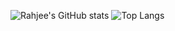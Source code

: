 ![Rahjee's GitHub stats](https://github-readme-stats.vercel.app/api?username=RahjeeManuel&count_private=true&show_icons=true&theme=dark)
![Top Langs](https://github-readme-stats.vercel.app/api/top-langs/?username=RahjeeManuel)
